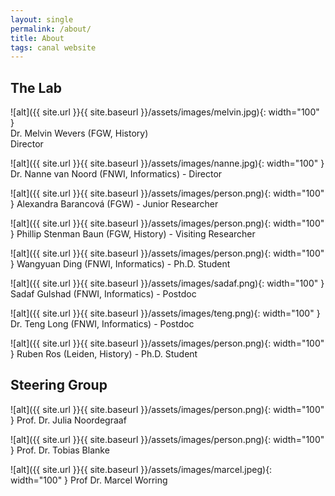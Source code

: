 ```yaml
---
layout: single
permalink: /about/
title: About
tags: canal website
---
```


## The Lab
![alt]({{ site.url }}{{ site.baseurl }}/assets/images/melvin.jpg){: width="100" }  
   Dr. Melvin Wevers (FGW, History)  
   Director

![alt]({{ site.url }}{{ site.baseurl }}/assets/images/nanne.jpg){: width="100" }
   Dr. Nanne van Noord (FNWI, Informatics) - Director
   
![alt]({{ site.url }}{{ site.baseurl }}/assets/images/person.png){: width="100" }
   Alexandra Barancová (FGW) - Junior Researcher
   
![alt]({{ site.url }}{{ site.baseurl }}/assets/images/person.png){: width="100" }
   Phillip Stenman Baun (FGW, History) - Visiting Researcher
  
![alt]({{ site.url }}{{ site.baseurl }}/assets/images/person.png){: width="100" }
   Wangyuan Ding (FNWI, Informatics) - Ph.D. Student
   
![alt]({{ site.url }}{{ site.baseurl }}/assets/images/sadaf.png){: width="100" }
   Sadaf Gulshad (FNWI, Informatics) - Postdoc
   
![alt]({{ site.url }}{{ site.baseurl }}/assets/images/teng.png){: width="100" }
   Dr. Teng Long (FNWI, Informatics) - Postdoc
   
![alt]({{ site.url }}{{ site.baseurl }}/assets/images/person.png){: width="100" }
   Ruben Ros (Leiden, History) - Ph.D. Student




## Steering Group
![alt]({{ site.url }}{{ site.baseurl }}/assets/images/person.png){: width="100" }
    Prof. Dr. Julia Noordegraaf
    
![alt]({{ site.url }}{{ site.baseurl }}/assets/images/person.png){: width="100" }
    Prof. Dr. Tobias Blanke
    
![alt]({{ site.url }}{{ site.baseurl }}/assets/images/marcel.jpeg){: width="100" }
    Prof  Dr. Marcel Worring
